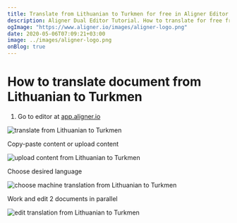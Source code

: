 ```yaml
---
title: Translate from Lithuanian to Turkmen for free in Aligner Editor
description: Aligner Dual Editor Tutorial. How to translate for free from Lithuanian to Turkmen. Aligner is multilingual document management platform. 
ogImage: "https://www.aligner.io/images/aligner-logo.png"
date: 2020-05-06T07:09:21+03:00
image: ../images/aligner-logo.png
onBlog: true
---
```


# How to translate document from Lithuanian to Turkmen

1. Go to editor at [app.aligner.io](https://app.aligner.io "Aligner App web page")

![translate from Lithuanian to Turkmen](../aligner-blank-editor.png "translate from Lithuanian to Turkmen")

Copy-paste content or upload content

![upload content from Lithuanian to Turkmen](../aligner-uploaded-document.png "upload content from Lithuanian to Turkmen")

Choose desired language

![choose machine translation from Lithuanian to Turkmen](../aligner-language-dropdown.png "choose machine translation from Lithuanian to Turkmen")

Work and edit 2 documents in parallel

![edit translation from Lithuanian to Turkmen](../aligner-double-sitded-editor.png "edit translation from Lithuanian to Turkmen")

